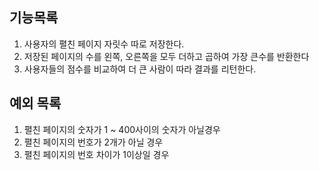 ## 기능목록

1. 사용자의 펼친 페이지 자릿수 따로 저장한다.
2. 저장된 페이지의 수를 왼쪽, 오른쪽을 모두 더하고 곱하여 가장 큰수를 반환한다
3. 사용자들의 점수를 비교하여 더 큰 사람이 따라 결과를 리턴한다.

## 예외 목록
1. 펼친 페이지의 숫자가 1 ~ 400사이의 숫자가 아닐경우
2. 펼친 페이지의 번호가 2개가 아닐 경우
3. 펼친 페이지의 번호 차이가 1이상일 경우